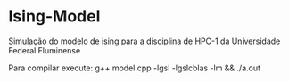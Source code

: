 # Ising-Model

Simulação do modelo de ising para a disciplina de HPC-1 da Universidade Federal Fluminense

Para compilar execute:
g++ model.cpp -lgsl -lgslcblas -lm && ./a.out